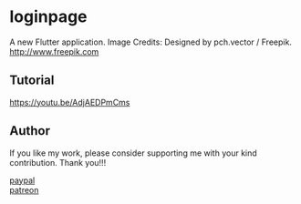 # loginpage
A new Flutter application.
Image Credits: Designed by pch.vector / Freepik. http://www.freepik.com

## Tutorial
https://youtu.be/AdjAEDPmCms

## Author
If you like my work, please consider supporting me with your kind contribution. Thank you!!!
<div><a href=https://paypal.me/kaushikchandru?locale.x=en_GB>paypal </a></div>
<div><a href=https://www.patreon.com/kaushikchandru>patreon</a></div>
